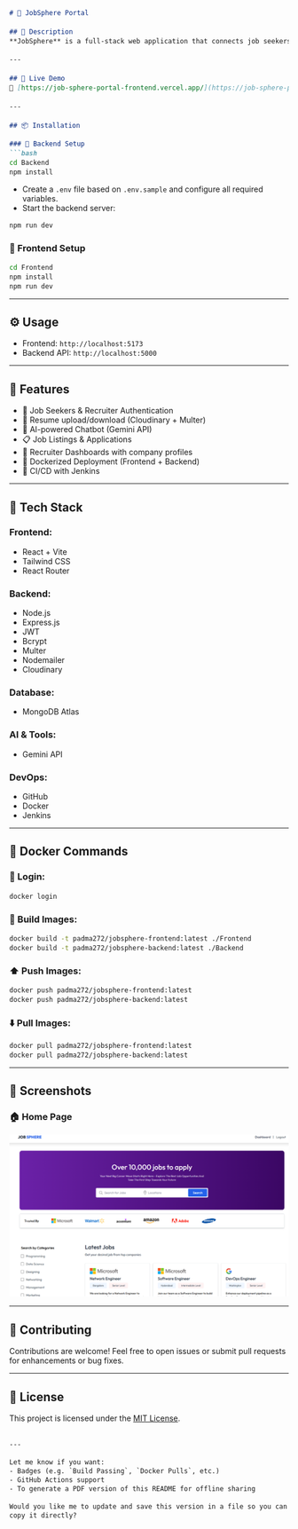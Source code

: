````markdown
# 💼 JobSphere Portal

## 📝 Description
**JobSphere** is a full-stack web application that connects job seekers with potential employers. The platform includes features such as job listings, secure authentication, company profiles, resume uploads, recruiter dashboards, real-time messaging, and chatbot assistance. It also supports DevOps deployment using Docker, Jenkins, and AWS EC2.

---

## 🚀 Live Demo
🔗 [https://job-sphere-portal-frontend.vercel.app/](https://job-sphere-portal-frontend.vercel.app/)

---

## 📦 Installation

### 🔧 Backend Setup
```bash
cd Backend
npm install
````

* Create a `.env` file based on `.env.sample` and configure all required variables.
* Start the backend server:

```bash
npm run dev
```

### 🎨 Frontend Setup

```bash
cd Frontend
npm install
npm run dev
```

---

## ⚙️ Usage

* Frontend: `http://localhost:5173`
* Backend API: `http://localhost:5000`

---

## 🌟 Features

* 🔐 Job Seekers & Recruiter Authentication
* 📄 Resume upload/download (Cloudinary + Multer)
* 🧠 AI-powered Chatbot (Gemini API)
* 📋 Job Listings & Applications
* 🏢 Recruiter Dashboards with company profiles
* 🐳 Dockerized Deployment (Frontend + Backend)
* 🔁 CI/CD with Jenkins

---

## 🧠 Tech Stack

### **Frontend:**

* React + Vite
* Tailwind CSS
* React Router

### **Backend:**

* Node.js
* Express.js
* JWT
* Bcrypt
* Multer
* Nodemailer
* Cloudinary

### **Database:**

* MongoDB Atlas

### **AI & Tools:**

* Gemini API

### **DevOps:**

* GitHub
* Docker
* Jenkins

---

## 🐳 Docker Commands

### 🔐 Login:

```bash
docker login
```

### 🔨 Build Images:

```bash
docker build -t padma272/jobsphere-frontend:latest ./Frontend
docker build -t padma272/jobsphere-backend:latest ./Backend
```

### ⬆️ Push Images:

```bash
docker push padma272/jobsphere-frontend:latest
docker push padma272/jobsphere-backend:latest
```

### ⬇️ Pull Images:

```bash
docker pull padma272/jobsphere-frontend:latest
docker pull padma272/jobsphere-backend:latest
```

---

## 📸 Screenshots

### 🏠 Home Page

![Home Page](Frontend/public/images/home.png)

---

## 🤝 Contributing

Contributions are welcome! Feel free to open issues or submit pull requests for enhancements or bug fixes.

---

## 📄 License

This project is licensed under the [MIT License](LICENSE).

```

---

Let me know if you want:
- Badges (e.g. `Build Passing`, `Docker Pulls`, etc.)
- GitHub Actions support
- To generate a PDF version of this README for offline sharing

Would you like me to update and save this version in a file so you can copy it directly?
```

